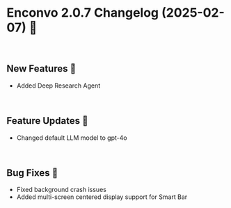 # Enconvo 2.0.7 Changelog (2025-02-07) 🚀

<br/>

## New Features 🎉

- Added Deep Research Agent

<br/>

## Feature Updates 🔄

- Changed default LLM model to gpt-4o

<br/>

## Bug Fixes 🔧

- Fixed background crash issues
- Added multi-screen centered display support for Smart Bar
